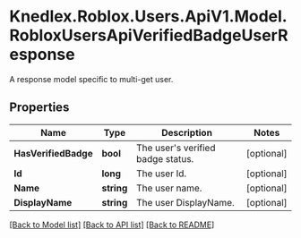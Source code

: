 # Knedlex.Roblox.Users.ApiV1.Model.RobloxUsersApiVerifiedBadgeUserResponse
A response model specific to multi-get user.

## Properties

Name | Type | Description | Notes
------------ | ------------- | ------------- | -------------
**HasVerifiedBadge** | **bool** | The user&#39;s verified badge status. | [optional] 
**Id** | **long** | The user Id. | [optional] 
**Name** | **string** | The user name. | [optional] 
**DisplayName** | **string** | The user DisplayName. | [optional] 

[[Back to Model list]](../README.md#documentation-for-models) [[Back to API list]](../README.md#documentation-for-api-endpoints) [[Back to README]](../README.md)


